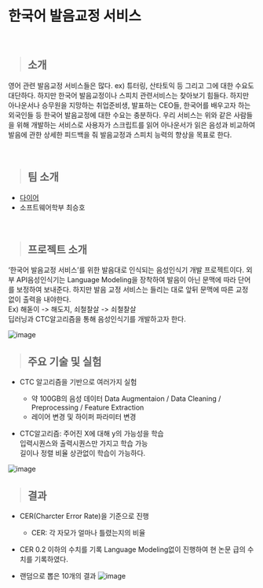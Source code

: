 # 한국어 발음교정 서비스

<br>

> ## 소개

영어 관련 발음교정 서비스들은 많다. ex) 튜터링, 산타토익 등 그리고 그에 대한 수요도 대단하다. 하지만 한국어 발음교정이나 스피치 관련서비스는 찾아보기 힘들다. 하지만 아나운서나 승무원을 지망하는 취업준비생, 발표하는 CEO들, 한국어를 배우고자 하는 외국인들 등 한국어 발음교정에 대한 수요는 충분하다. 우리 서비스는 위와 같은 사람들을 위해 개발하는 서비스로 사용자가 스크립트를 읽어 아나운서가 읽은 음성과 비교하여 발음에 관한 상세한 피드백을 줘 발음교정과 스피치 능력의 향상을 목표로 한다.

<br>

> ## 팀 소개

- [다이어](http://daier.kr/)  
- 소프트웨어학부 최승호

<br>

> ## 프로젝트 소개

‘한국어 발음교정 서비스’를 위한 발음대로 인식되는 음성인식기 개발 프로젝트이다. 외부 API음성인식기는 Language Modeling을 장착하여 발음이 아닌 문맥에 따라 단어를 보정하여 보내준다. 하지만 발음 교정 서비스는 들리는 대로 앞뒤 문맥에 따른 교정 없이 출력을 내야한다. <br>
Ex) 해돋이 -> 해도지,  쇠철찰살 -> 쇠철찰살 <br>
딥러닝과 CTC알고리즘을 통해 음성인식기를 개발하고자 한다.

![image](https://user-images.githubusercontent.com/37397737/83869519-ad594400-a767-11ea-9f63-5e237ef435c4.png)


> ## 주요 기술 및 실험

- CTC 알고리즘을 기반으로 여러가지 실험
  - 약 100GB의 음성 데이터 Data Augmentaion / Data Cleaning / Preprocessing / Feature Extraction
  - 레이어 변경 및 하이퍼 파라미터 변경

- CTC알고리즘: 주어진 X에 대해 y의 가능성을 학습<br>
입력시퀀스와 출력시퀀스만 가지고 학습 가능<br>
길이나 정렬 비율 상관없이 학습이 가능하다.

![image](https://user-images.githubusercontent.com/37397737/83869662-e1cd0000-a767-11ea-98a8-c5ee634b0166.png)


> ## 결과

- CER(Charcter Error Rate)을 기준으로 진행
  - CER: 각 자모가 얼마나 틀렸는지의 비율
- CER 0.2 이하의 수치를 기록 Language Modeling없이 진행하여 현 논문 급의 수치를 기록하였다.

- 랜덤으로 뽑은 10개의 결과
![image](https://user-images.githubusercontent.com/37397737/83869872-383a3e80-a768-11ea-96ef-64ee1f2c8600.png)


<br>

